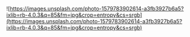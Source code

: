 ![https://images.unsplash.com/photo-1579783902614-a3fb3927b6a5?ixlib=rb-4.0.3&q=85&fm=jpg&crop=entropy&cs=srgb](https://images.unsplash.com/photo-1579783902614-a3fb3927b6a5?ixlib=rb-4.0.3&q=85&fm=jpg&crop=entropy&cs=srgb)